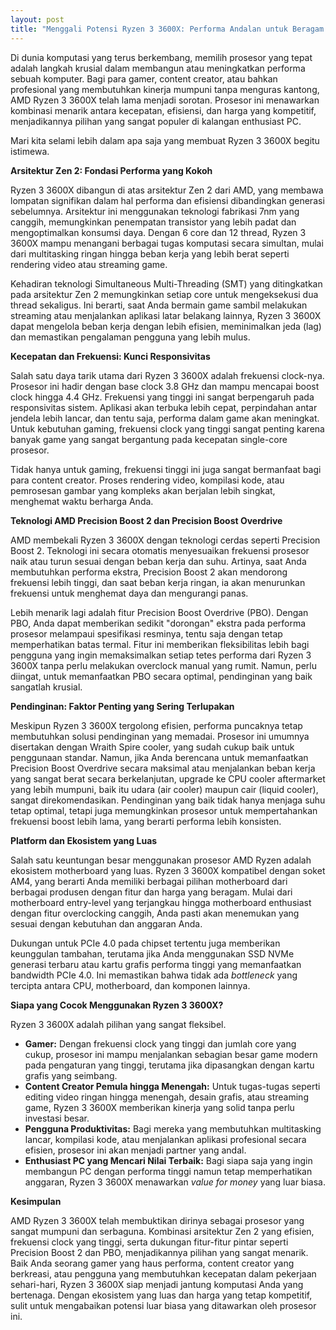 ```yaml
---
layout: post
title: "Menggali Potensi Ryzen 3 3600X: Performa Andalan untuk Beragam Kebutuhan"
---
```


Di dunia komputasi yang terus berkembang, memilih prosesor yang tepat adalah langkah krusial dalam membangun atau meningkatkan performa sebuah komputer. Bagi para gamer, content creator, atau bahkan profesional yang membutuhkan kinerja mumpuni tanpa menguras kantong, AMD Ryzen 3 3600X telah lama menjadi sorotan. Prosesor ini menawarkan kombinasi menarik antara kecepatan, efisiensi, dan harga yang kompetitif, menjadikannya pilihan yang sangat populer di kalangan enthusiast PC.

Mari kita selami lebih dalam apa saja yang membuat Ryzen 3 3600X begitu istimewa.

**Arsitektur Zen 2: Fondasi Performa yang Kokoh**

Ryzen 3 3600X dibangun di atas arsitektur Zen 2 dari AMD, yang membawa lompatan signifikan dalam hal performa dan efisiensi dibandingkan generasi sebelumnya. Arsitektur ini menggunakan teknologi fabrikasi 7nm yang canggih, memungkinkan penempatan transistor yang lebih padat dan mengoptimalkan konsumsi daya. Dengan 6 core dan 12 thread, Ryzen 3 3600X mampu menangani berbagai tugas komputasi secara simultan, mulai dari multitasking ringan hingga beban kerja yang lebih berat seperti rendering video atau streaming game.

Kehadiran teknologi Simultaneous Multi-Threading (SMT) yang ditingkatkan pada arsitektur Zen 2 memungkinkan setiap core untuk mengeksekusi dua thread sekaligus. Ini berarti, saat Anda bermain game sambil melakukan streaming atau menjalankan aplikasi latar belakang lainnya, Ryzen 3 3600X dapat mengelola beban kerja dengan lebih efisien, meminimalkan jeda (lag) dan memastikan pengalaman pengguna yang lebih mulus.

**Kecepatan dan Frekuensi: Kunci Responsivitas**

Salah satu daya tarik utama dari Ryzen 3 3600X adalah frekuensi clock-nya. Prosesor ini hadir dengan base clock 3.8 GHz dan mampu mencapai boost clock hingga 4.4 GHz. Frekuensi yang tinggi ini sangat berpengaruh pada responsivitas sistem. Aplikasi akan terbuka lebih cepat, perpindahan antar jendela lebih lancar, dan tentu saja, performa dalam game akan meningkat. Untuk kebutuhan gaming, frekuensi clock yang tinggi sangat penting karena banyak game yang sangat bergantung pada kecepatan single-core prosesor.

Tidak hanya untuk gaming, frekuensi tinggi ini juga sangat bermanfaat bagi para content creator. Proses rendering video, kompilasi kode, atau pemrosesan gambar yang kompleks akan berjalan lebih singkat, menghemat waktu berharga Anda.

**Teknologi AMD Precision Boost 2 dan Precision Boost Overdrive**

AMD membekali Ryzen 3 3600X dengan teknologi cerdas seperti Precision Boost 2. Teknologi ini secara otomatis menyesuaikan frekuensi prosesor naik atau turun sesuai dengan beban kerja dan suhu. Artinya, saat Anda membutuhkan performa ekstra, Precision Boost 2 akan mendorong frekuensi lebih tinggi, dan saat beban kerja ringan, ia akan menurunkan frekuensi untuk menghemat daya dan mengurangi panas.

Lebih menarik lagi adalah fitur Precision Boost Overdrive (PBO). Dengan PBO, Anda dapat memberikan sedikit "dorongan" ekstra pada performa prosesor melampaui spesifikasi resminya, tentu saja dengan tetap memperhatikan batas termal. Fitur ini memberikan fleksibilitas lebih bagi pengguna yang ingin memaksimalkan setiap tetes performa dari Ryzen 3 3600X tanpa perlu melakukan overclock manual yang rumit. Namun, perlu diingat, untuk memanfaatkan PBO secara optimal, pendinginan yang baik sangatlah krusial.

**Pendinginan: Faktor Penting yang Sering Terlupakan**

Meskipun Ryzen 3 3600X tergolong efisien, performa puncaknya tetap membutuhkan solusi pendinginan yang memadai. Prosesor ini umumnya disertakan dengan Wraith Spire cooler, yang sudah cukup baik untuk penggunaan standar. Namun, jika Anda berencana untuk memanfaatkan Precision Boost Overdrive secara maksimal atau menjalankan beban kerja yang sangat berat secara berkelanjutan, upgrade ke CPU cooler aftermarket yang lebih mumpuni, baik itu udara (air cooler) maupun cair (liquid cooler), sangat direkomendasikan. Pendinginan yang baik tidak hanya menjaga suhu tetap optimal, tetapi juga memungkinkan prosesor untuk mempertahankan frekuensi boost lebih lama, yang berarti performa lebih konsisten.

**Platform dan Ekosistem yang Luas**

Salah satu keuntungan besar menggunakan prosesor AMD Ryzen adalah ekosistem motherboard yang luas. Ryzen 3 3600X kompatibel dengan soket AM4, yang berarti Anda memiliki berbagai pilihan motherboard dari berbagai produsen dengan fitur dan harga yang beragam. Mulai dari motherboard entry-level yang terjangkau hingga motherboard enthusiast dengan fitur overclocking canggih, Anda pasti akan menemukan yang sesuai dengan kebutuhan dan anggaran Anda.

Dukungan untuk PCIe 4.0 pada chipset tertentu juga memberikan keunggulan tambahan, terutama jika Anda menggunakan SSD NVMe generasi terbaru atau kartu grafis performa tinggi yang memanfaatkan bandwidth PCIe 4.0. Ini memastikan bahwa tidak ada *bottleneck* yang tercipta antara CPU, motherboard, dan komponen lainnya.

**Siapa yang Cocok Menggunakan Ryzen 3 3600X?**

Ryzen 3 3600X adalah pilihan yang sangat fleksibel.

*   **Gamer:** Dengan frekuensi clock yang tinggi dan jumlah core yang cukup, prosesor ini mampu menjalankan sebagian besar game modern pada pengaturan yang tinggi, terutama jika dipasangkan dengan kartu grafis yang seimbang.
*   **Content Creator Pemula hingga Menengah:** Untuk tugas-tugas seperti editing video ringan hingga menengah, desain grafis, atau streaming game, Ryzen 3 3600X memberikan kinerja yang solid tanpa perlu investasi besar.
*   **Pengguna Produktivitas:** Bagi mereka yang membutuhkan multitasking lancar, kompilasi kode, atau menjalankan aplikasi profesional secara efisien, prosesor ini akan menjadi partner yang andal.
*   **Enthusiast PC yang Mencari Nilai Terbaik:** Bagi siapa saja yang ingin membangun PC dengan performa tinggi namun tetap memperhatikan anggaran, Ryzen 3 3600X menawarkan *value for money* yang luar biasa.

**Kesimpulan**

AMD Ryzen 3 3600X telah membuktikan dirinya sebagai prosesor yang sangat mumpuni dan serbaguna. Kombinasi arsitektur Zen 2 yang efisien, frekuensi clock yang tinggi, serta dukungan fitur-fitur pintar seperti Precision Boost 2 dan PBO, menjadikannya pilihan yang sangat menarik. Baik Anda seorang gamer yang haus performa, content creator yang berkreasi, atau pengguna yang membutuhkan kecepatan dalam pekerjaan sehari-hari, Ryzen 3 3600X siap menjadi jantung komputasi Anda yang bertenaga. Dengan ekosistem yang luas dan harga yang tetap kompetitif, sulit untuk mengabaikan potensi luar biasa yang ditawarkan oleh prosesor ini.
